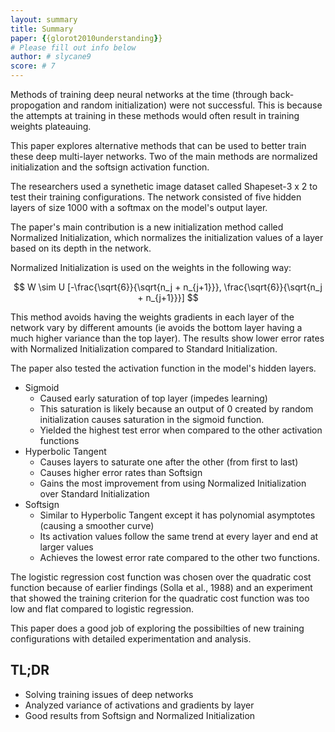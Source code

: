 ```yaml
---
layout: summary
title: Summary
paper: {{glorot2010understanding}}
# Please fill out info below
author: # slycane9
score: # 7
---
```


Methods of training deep neural networks at the time (through back-propogation and random initialization) were not successful.  This is because the attempts at training in these methods would often result in training weights plateauing.


This paper explores alternative methods that can be used to better train these deep multi-layer networks.  Two of the main methods are  normalized initialization and the softsign activation function.


The researchers used a synethetic image dataset called Shapeset-3 x 2 to test their training configurations.  The network consisted of five hidden layers of size 1000 with a softmax on the model's output layer.

The paper's main contribution is a new initialization method called Normalized Initialization, which normalizes the initialization values of a layer based on its depth in the network.

Normalized Initialization is used on the weights in the following way:

$$
W \sim U [-\frac{\sqrt{6}}{\sqrt{n_j + n_{j+1}}}, \frac{\sqrt{6}}{\sqrt{n_j + n_{j+1}}}]
$$

This method avoids having the weights gradients in each layer of the network vary by different amounts (ie avoids the bottom layer having a much higher variance than the top layer).  The results show lower error rates with Normalized Initialization compared to Standard Initialization.

The paper also tested the activation function in the model's hidden layers.  

* Sigmoid
	* Caused early saturation of top layer (impedes learning)
	* This saturation is likely because an output of 0 created by random initialization causes saturation in the sigmoid function.
	* Yielded the highest test error when compared to the other activation functions
* Hyperbolic Tangent
	* Causes layers to saturate one after the other (from first to last)
	* Causes higher error rates than Softsign
	* Gains the most improvement from using Normalized Initialization over Standard Initialization
* Softsign
	* Similar to Hyperbolic Tangent except it has polynomial asymptotes (causing a smoother curve)
	* Its activation values follow the same trend at every layer and end at larger values
	* Achieves the lowest error rate compared to the other two functions.


The logistic regression cost function was chosen over the quadratic cost function because of earlier findings (Solla et al., 1988) and an experiment that showed the training criterion for the quadratic cost function was too low and flat compared to logistic regression.


This paper does a good job of exploring the possibilties of new training configurations with detailed experimentation and analysis.

## TL;DR
* Solving training issues of deep networks
* Analyzed variance of activations and gradients by layer
* Good results from Softsign and Normalized Initialization
